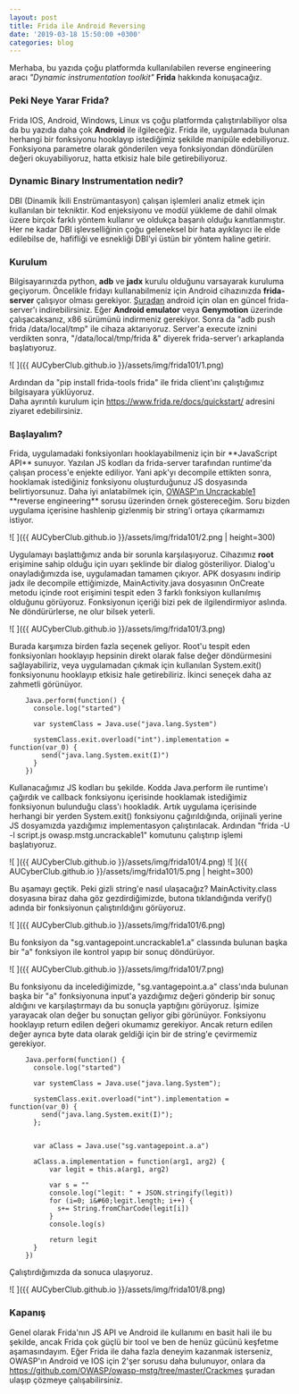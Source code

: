 ```yaml
---
layout: post
title: Frida ile Android Reversing
date: '2019-03-18 15:50:00 +0300'
categories: blog
---
```


Merhaba, bu yazıda çoğu platformda kullanılabilen reverse engineering aracı *"Dynamic instrumentation toolkit"* **Frida**
hakkında konuşacağız. 

### Peki Neye Yarar Frida?
Frida IOS, Android, Windows, Linux vs çoğu platformda çalıştırılabiliyor olsa da bu yazıda daha çok **Android** ile ilgileceğiz. Frida ile, uygulamada bulunan herhangi bir fonksiyonu hooklayıp istediğimiz şekilde manipüle edebiliyoruz. Fonksiyona parametre olarak gönderilen veya fonksiyondan döndürülen değeri okuyabiliyoruz, hatta etkisiz hale bile getirebiliyoruz.

### Dynamic Binary Instrumentation nedir?
DBI (Dinamik İkili Enstrümantasyon) çalışan işlemleri analiz etmek için kullanılan bir tekniktir. Kod enjeksiyonu ve modül yükleme de dahil olmak üzere birçok farklı yöntem kullanır ve oldukça başarılı olduğu kanıtlanmıştır.
Her ne kadar DBI işlevselliğinin çoğu geleneksel bir hata ayıklayıcı ile elde edilebilse de, hafifliği ve esnekliği DBI'yi üstün bir yöntem haline getirir.


### Kurulum
Bilgisayarınızda python, **adb** ve **jadx** kurulu olduğunu varsayarak kuruluma geçiyorum.
Öncelikle fridayı kullanabilmeniz için Android cihazınızda **frida-server** çalışıyor olması gerekiyor. <a href="https://github.com/frida/frida/releases">Şuradan</a> android için olan en güncel frida-server'ı indirebilirsiniz. Eğer **Android emulator** veya **Genymotion** üzerinde çalışacaksanız, x86 sürümünü indirmeniz gerekiyor. Sonra da "adb push frida /data/local/tmp" ile cihaza aktarıyoruz. Server'a execute iznini verdikten sonra, "/data/local/tmp/frida &" diyerek frida-server'ı arkaplanda başlatıyoruz. </p> 

![ ]({{ AUCyberClub.github.io }}/assets/img/frida101/1.png)


Ardından da "pip install frida-tools frida" ile frida client'ını çalıştığımız bilgisayara yüklüyoruz.<br>
Daha ayrıntılı kurulum için https://www.frida.re/docs/quickstart/ adresini ziyaret edebilirsiniz.

### Başlayalım?
<p>Frida, uygulamadaki fonksiyonları hooklayabilmeniz için bir **JavaScript API** sunuyor. Yazılan JS kodları da frida-server tarafından runtime'da çalışan process'e enjekte ediliyor. Yani apk'yı decompile ettikten sonra, hooklamak istediğiniz fonksiyonu oluşturduğunuz JS dosyasında belirtiyorsunuz. Daha iyi anlatabilmek için, <a href="https://github.com/OWASP/owasp-mstg/tree/master/Crackmes/Android/Level_01">OWASP'ın Uncrackable1</a> **reverse engineering** sorusu üzerinden örnek göstereceğim. Soru bizden uygulama içerisine hashlenip gizlenmiş bir string'i ortaya çıkarmamızı istiyor.</p>

![ ]({{ AUCyberClub.github.io }}/assets/img/frida101/2.png | height=300)

Uygulamayı başlattığımız anda bir sorunla karşılaşıyoruz. Cihazımız **root** erişimine sahip olduğu için uyarı şeklinde bir dialog gösteriliyor. Dialog'u onayladığımızda ise, uygulamadan tamamen çıkıyor. APK dosyasını indirip jadx ile decompile ettiğimizde, MainActivity.java dosyasının OnCreate metodu içinde root erişimini tespit eden 3 farklı fonksiyon kullanılmış olduğunu görüyoruz. Fonksiyonun içeriği bizi pek de ilgilendirmiyor aslında. Ne döndürürlerse, ne olur bilsek yeterli.	

![ ]({{ AUCyberClub.github.io }}/assets/img/frida101/3.png)

Burada karşımıza birden fazla seçenek geliyor. Root'u tespit eden fonksiyonları hooklayıp hepsinin direkt olarak false değer döndürmesini sağlayabiliriz, veya uygulamadan çıkmak için kullanılan System.exit() fonksiyonunu hooklayıp etkisiz hale getirebiliriz. İkinci seneçek daha az zahmetli görünüyor.

```
	Java.perform(function() {
	  console.log("started")

	  var systemClass = Java.use("java.lang.System")

	  systemClass.exit.overload("int").implementation = function(var_0) {
	    send("java.lang.System.exit(I)")
	  }
	})
```

Kullanacağımız JS kodları bu şekilde. Kodda Java.perform ile runtime'ı çağırdık ve callback fonksiyonu içerisinde hooklamak istediğimiz fonksiyonun bulunduğu class'ı hookladık. Artık uygulama içerisinde herhangi bir yerden System.exit() fonksiyonu çağırıldığında, orijinali yerine JS dosyamızda yazdığımız implementasyon çalıştırılacak.
Ardından "frida -U -l script.js owasp.mstg.uncrackable1" komutunu çalıştırıp işlemi başlatıyoruz.

![ ]({{ AUCyberClub.github.io }}/assets/img/frida101/4.png)
![ ]({{ AUCyberClub.github.io }}/assets/img/frida101/5.png | height=300)

Bu aşamayı geçtik. Peki gizli string'e nasıl ulaşacağız? MainActivity.class dosyasına biraz daha göz gezdirdiğimizde, butona tıklandığında verify() adında bir fonksiyonun çalıştırıldığını görüyoruz.

![ ]({{ AUCyberClub.github.io }}/assets/img/frida101/6.png)

Bu fonksiyon da "sg.vantagepoint.uncrackable1.a" classında bulunan başka bir "a" fonksiyon ile kontrol yapıp bir sonuç döndürüyor.

![ ]({{ AUCyberClub.github.io }}/assets/img/frida101/7.png)

<p>Bu fonksiyonu da incelediğimizde, "sg.vantagepoint.a.a" class'ında bulunan başka bir "a" fonksiyonuna input'a yazdığımız değeri gönderip bir sonuç aldığını ve karşılaştırmayı da bu sonuçla yaptığını görüyoruz. İşimize yarayacak olan değer bu sonuçtan geliyor gibi görünüyor. Fonksiyonu hooklayıp return edilen değeri okumamız gerekiyor. Ancak return edilen değer ayrıca byte data olarak geldiği için bir de string'e çevirmemiz gerekiyor.</p>

```
	Java.perform(function() {
	  console.log("started")

	  var systemClass = Java.use("java.lang.System");

	  systemClass.exit.overload("int").implementation = function(var_0) {
	    send("java.lang.System.exit(I)");
	  };


	  var aClass = Java.use("sg.vantagepoint.a.a")

	  aClass.a.implementation = function(arg1, arg2) {
	      var legit = this.a(arg1, arg2)

	      var s = ""  
	      console.log("legit: " + JSON.stringify(legit))
	      for (i=0; i&#60;legit.length; i++) {
	        s+= String.fromCharCode(legit[i])
	      }
	      console.log(s)

	      return legit
	  }
	})
```

Çalıştırdığımızda da sonuca ulaşıyoruz.

![ ]({{ AUCyberClub.github.io }}/assets/img/frida101/8.png)

### Kapanış
Genel olarak Frida'nın JS API ve Android ile kullanımı en basit hali ile bu şekilde, ancak Frida çok güçlü bir tool ve ben de henüz gücünü keşfetme aşamasındayım. Eğer Frida ile daha fazla deneyim kazanmak isterseniz, OWASP'ın Android ve IOS için 2'şer sorusu daha bulunuyor, onlara da <a href="https://github.com/OWASP/owasp-mstg/tree/master/Crackmes">https://github.com/OWASP/owasp-mstg/tree/master/Crackmes</a> şuradan ulaşıp çözmeye çalışabilirsiniz.